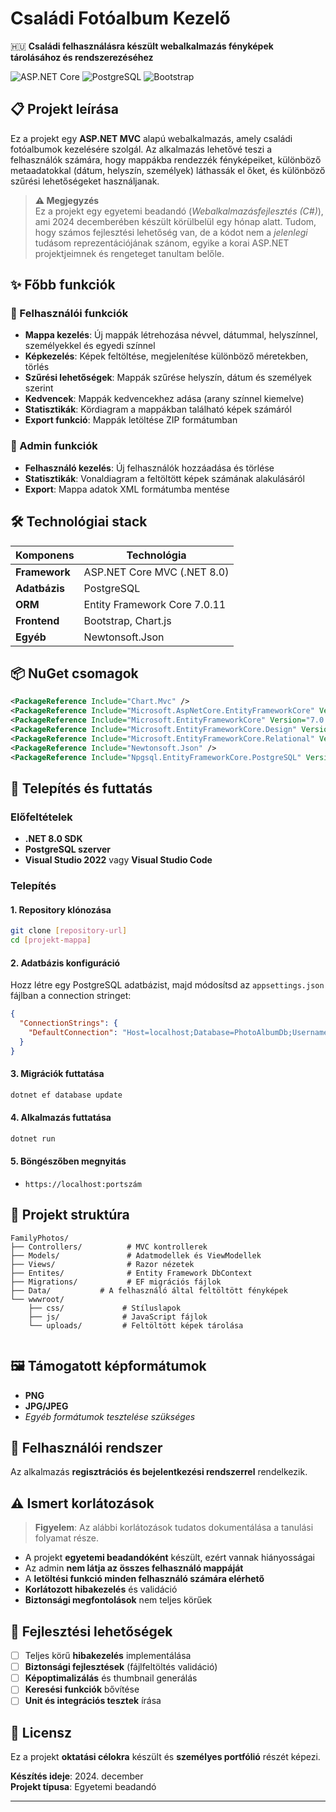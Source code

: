 # Családi Fotóalbum Kezelő

🇭🇺 **Családi felhasználásra készült webalkalmazás fényképek tárolásához és rendszerezéséhez**

![ASP.NET Core](https://img.shields.io/badge/ASP.NET%20Core-8.0-blue)
![PostgreSQL](https://img.shields.io/badge/PostgreSQL-Database-336791)
![Bootstrap](https://img.shields.io/badge/Bootstrap-Frontend-7952B3)

## 📋 Projekt leírása

Ez a projekt egy **ASP.NET MVC** alapú webalkalmazás, amely családi fotóalbumok kezelésére szolgál. Az alkalmazás lehetővé teszi a felhasználók számára, hogy mappákba rendezzék fényképeiket, különböző metaadatokkal (dátum, helyszín, személyek) láthassák el őket, és különböző szűrési lehetőségeket használjanak.

> **⚠️ Megjegyzés**  
> Ez a projekt egy egyetemi beadandó (_Webalkalmazásfejlesztés (C#)_), ami 2024 decemberében készült körülbelül egy hónap alatt. Tudom, hogy számos fejlesztési lehetőség van, de a kódot nem a _jelenlegi_ tudásom reprezentációjának szánom, egyike a korai ASP.NET projektjeimnek és rengeteget tanultam belőle.

## ✨ Főbb funkciók

### 👤 Felhasználói funkciók
- **Mappa kezelés**: Új mappák létrehozása névvel, dátummal, helyszínnel, személyekkel és egyedi színnel
- **Képkezelés**: Képek feltöltése, megjelenítése különböző méretekben, törlés
- **Szűrési lehetőségek**: Mappák szűrése helyszín, dátum és személyek szerint
- **Kedvencek**: Mappák kedvencekhez adása (arany színnel kiemelve)
- **Statisztikák**: Kördiagram a mappákban található képek számáról
- **Export funkció**: Mappák letöltése ZIP formátumban

### 🔧 Admin funkciók
- **Felhasználó kezelés**: Új felhasználók hozzáadása és törlése
- **Statisztikák**: Vonaldiagram a feltöltött képek számának alakulásáról
- **Export**: Mappa adatok XML formátumba mentése

## 🛠️ Technológiai stack

| Komponens | Technológia |
|-----------|-------------|
| **Framework** | ASP.NET Core MVC (.NET 8.0) |
| **Adatbázis** | PostgreSQL |
| **ORM** | Entity Framework Core 7.0.11 |
| **Frontend** | Bootstrap, Chart.js |
| **Egyéb** | Newtonsoft.Json |

## 📦 NuGet csomagok

```xml
<PackageReference Include="Chart.Mvc" />
<PackageReference Include="Microsoft.AspNetCore.EntityFrameworkCore" Version="7.0.11" />
<PackageReference Include="Microsoft.EntityFrameworkCore" Version="7.0.11" />
<PackageReference Include="Microsoft.EntityFrameworkCore.Design" Version="7.0.11" />
<PackageReference Include="Microsoft.EntityFrameworkCore.Relational" Version="7.0.11" />
<PackageReference Include="Newtonsoft.Json" />
<PackageReference Include="Npgsql.EntityFrameworkCore.PostgreSQL" Version="7.0.11" />
```

## 🚀 Telepítés és futtatás

### Előfeltételek
- **.NET 8.0 SDK**
- **PostgreSQL szerver**
- **Visual Studio 2022** vagy **Visual Studio Code**

### Telepítés

#### 1. Repository klónozása
```bash
git clone [repository-url]
cd [projekt-mappa]
```

#### 2. Adatbázis konfiguráció
Hozz létre egy PostgreSQL adatbázist, majd módosítsd az `appsettings.json` fájlban a connection stringet:

```json
{
  "ConnectionStrings": {
    "DefaultConnection": "Host=localhost;Database=PhotoAlbumDb;Username=your_username;Password=your_password"
  }
}
```

#### 3. Migrációk futtatása
```bash
dotnet ef database update
```

#### 4. Alkalmazás futtatása
```bash
dotnet run
```

#### 5. Böngészőben megnyitás
- `https://localhost:portszám`

## 📁 Projekt struktúra

```
FamilyPhotos/
├── Controllers/          # MVC kontrollerek
├── Models/               # Adatmodellek és ViewModellek
├── Views/                # Razor nézetek
├── Entites/              # Entity Framework DbContext
├── Migrations/           # EF migrációs fájlok
├── Data/           # A felhasználó által feltöltött fényképek
└── wwwroot/
    ├── css/             # Stíluslapok
    ├── js/              # JavaScript fájlok
    └── uploads/         # Feltöltött képek tárolása
    
```

## 🖼️ Támogatott képformátumok

- **PNG**
- **JPG/JPEG**
- *Egyéb formátumok tesztelése szükséges*

## 🔐 Felhasználói rendszer

Az alkalmazás **regisztrációs és bejelentkezési rendszerrel** rendelkezik. 

## ⚠️ Ismert korlátozások

> **Figyelem**: Az alábbi korlátozások tudatos dokumentálása a tanulási folyamat része.

- A projekt **egyetemi beadandóként** készült, ezért vannak hiányosságai
- Az admin **nem látja az összes felhasználó mappáját** 
- A **letöltési funkció minden felhasználó számára elérhető** 
- **Korlátozott hibakezelés** és validáció
- **Biztonsági megfontolások** nem teljes körűek

## 🚧 Fejlesztési lehetőségek

- [ ] Teljes körű **hibakezelés** implementálása
- [ ] **Biztonsági fejlesztések** (fájlfeltöltés validáció)
- [ ] **Képoptimalizálás** és thumbnail generálás
- [ ] **Keresési funkciók** bővítése
- [ ] **Unit és integrációs tesztek** írása

## 📝 Licensz

Ez a projekt **oktatási célokra** készült és **személyes portfólió** részét képezi.


**Készítés ideje**: 2024. december  
**Projekt típusa**: Egyetemi beadandó

---
